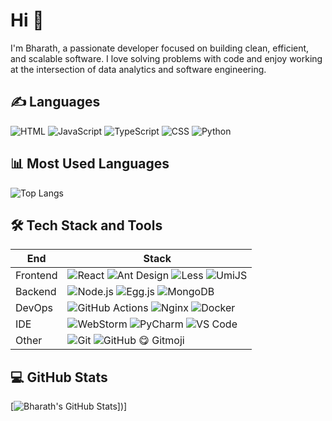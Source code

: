 # Hi 👋  
I'm Bharath, a passionate developer focused on building clean, efficient, and scalable software. I love solving problems with code and enjoy working at the intersection of data analytics and software engineering.

## ✍️ Languages  
![HTML](https://img.shields.io/badge/-HTML-E34F26?style=flat&logo=html5&logoColor=white)
![JavaScript](https://img.shields.io/badge/-JavaScript-F7DF1E?style=flat&logo=javascript&logoColor=black)
![TypeScript](https://img.shields.io/badge/-TypeScript-3178C6?style=flat&logo=typescript&logoColor=white)
![CSS](https://img.shields.io/badge/-CSS-1572B6?style=flat&logo=css3&logoColor=white)
![Python](https://img.shields.io/badge/-Python-3776AB?style=flat&logo=python&logoColor=white)

## 📊 Most Used Languages  
![Top Langs](https://github-readme-stats.vercel.app/api/top-langs/?username=Bharath-2605&layout=compact&theme=radical)

## 🛠 Tech Stack and Tools

| End       | Stack                                                                 |
|-----------|------------------------------------------------------------------------|
| Frontend  | ![React](https://img.shields.io/badge/-React-61DAFB?logo=react&logoColor=black) ![Ant Design](https://img.shields.io/badge/-AntDesign-0170FE?logo=ant-design&logoColor=white) ![Less](https://img.shields.io/badge/-Less-1D365D?logo=less&logoColor=white) ![UmiJS](https://img.shields.io/badge/-Umi-FA541C?logo=umijs&logoColor=white) |
| Backend   | ![Node.js](https://img.shields.io/badge/-Node.js-339933?logo=node.js&logoColor=white) ![Egg.js](https://img.shields.io/badge/-Egg.js-FFA500) ![MongoDB](https://img.shields.io/badge/-MongoDB-47A248?logo=mongodb&logoColor=white) |
| DevOps    | ![GitHub Actions](https://img.shields.io/badge/-GitHub%20Actions-2088FF?logo=github-actions&logoColor=white) ![Nginx](https://img.shields.io/badge/-Nginx-009639?logo=nginx&logoColor=white) ![Docker](https://img.shields.io/badge/-Docker-2496ED?logo=docker&logoColor=white) |
| IDE       | ![WebStorm](https://img.shields.io/badge/-WebStorm-000?logo=webstorm) ![PyCharm](https://img.shields.io/badge/-PyCharm-000?logo=pycharm) ![VS Code](https://img.shields.io/badge/-VS%20Code-007ACC?logo=visual-studio-code&logoColor=white) |
| Other     | ![Git](https://img.shields.io/badge/-Git-F05032?logo=git&logoColor=white) ![GitHub](https://img.shields.io/badge/-GitHub-181717?logo=github) 😋 Gitmoji |

## 💻 GitHub Stats  
[![Bharath's GitHub Stats](https://github-readme-stats.vercel.app/api?username=Bharath-2605&show_icons=true&theme=radical&hide_title=true)])]
